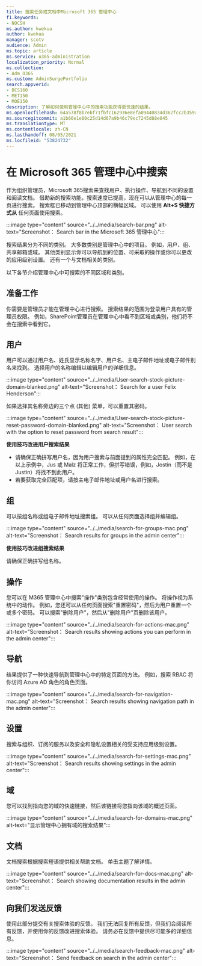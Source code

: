 ```yaml
---
title: 搜索任务或文档中Microsoft 365 管理中心
f1.keywords:
- NOCSH
ms.author: kwekua
author: kwekua
manager: scotv
audience: Admin
ms.topic: article
ms.service: o365-administration
localization_priority: Normal
ms.collection:
- Adm_O365
ms.custom: AdminSurgePortfolio
search.appverid:
- BCS160
- MET150
- MOE150
description: 了解如何使用管理中心中的搜索功能获得更快速的结果。
ms.openlocfilehash: 64a578f8b7ebf71fbfc162936e8efa09440834d362fcc2b359a18bb9d8c1469a
ms.sourcegitcommit: a1b66e1e80c25d14d67a9b46c79ec7245d88e045
ms.translationtype: MT
ms.contentlocale: zh-CN
ms.lasthandoff: 08/05/2021
ms.locfileid: "53824732"
---
```

# <a name="search-in-the-microsoft-365-admin-center"></a>在 Microsoft 365 管理中心中搜索

作为组织管理员，Microsoft 365搜索来查找用户、执行操作、导航到不同的设置和阅读文档。 借助新的搜索功能，搜索速度已提高，现在可以从管理中心的每一页进行搜索。 搜索框已移动到管理中心顶部的横幅区域。 可以使用 **Alt+S 快捷方式从** 任何页面使用搜索。

:::image type="content" source="../../media/search-bar.png" alt-text="Screenshot： Search bar in the Microsoft 365 管理中心":::

搜索结果分为不同的类别。 大多数类别是管理中心中的项目。 例如，用户、组、共享邮箱或域。 其他类别显示你可以导航到的位置、可采取的操作或你可以更改的应用级别设置。 还有一个与文档相关的类别。

以下各节介绍管理中心中可搜索的不同区域和类别。

## <a name="before-you-begin"></a>准备工作

你需要是管理员才能在管理中心进行搜索。 搜索结果的范围为登录用户具有的管理员权限。 例如，SharePoint管理员在管理中心中看不到区域或类别，他们将不会在搜索中看到它。

## <a name="users"></a>用户

用户可以通过用户名、姓氏显示名称名字、用户名、主电子邮件地址或电子邮件别名来找到。 选择用户的名称编辑以编辑用户的详细信息。

:::image type="content" source="../../media/User-search-stock-picture-domain-blanked.png" alt-text="Screenshot： Search for a user Felix Henderson":::

如果选择其名称旁边的三个点 (其他) 菜单，可以重置其密码。

:::image type="content" source="../../media/User-search-stock-picture-reset-password-domain-blanked.png" alt-text="Screenshot： User search with the option to reset password from search result":::

**使用技巧改进用户搜索结果**

- 请确保正确拼写用户名，因为用户搜索与前面提到的属性完全匹配。 例如，在以上示例中，Jus 或 Malz 将正常工作，但拼写错误，例如，Jostin（而不是 Justin）将找不到此用户。
- 若要获取完全匹配项，请按主电子邮件地址或用户名进行搜索。

## <a name="groups"></a>组

可以按组名称或组电子邮件地址搜索组。 可以从任何页面选择组并编辑组。

:::image type="content" source="../../media/search-for-groups-mac.png" alt-text="Screenshot： Search results for groups in the admin center":::

**使用技巧改进组搜索结果**

请确保正确拼写组名称。

## <a name="actions"></a>操作

您可以在 M365 管理中心中搜索"操作"类别包含经常使用的操作。 将操作视为系统中的动作。 例如，您还可以从任何页面搜索"重置密码"，然后为用户重置一个或多个密码。 可以搜索"删除用户"，然后从"删除用户"页删除该用户。

:::image type="content" source="../../media/search-for-actions-mac.png" alt-text="Screenshot： Search results showing actions you can perform in the admin center":::

## <a name="navigation"></a>导航

结果提供了一种快速导航到管理中心中的特定页面的方法。 例如，搜索 RBAC 将你访问 Azure AD 角色的角色页面。

:::image type="content" source="../../media/search-for-navigation-mac.png" alt-text="Screenshot： Search results showing navigation path in the admin center":::

## <a name="settings"></a>设置

搜索与组织、订阅的服务以及安全和隐私设置相关的受支持应用级别设置。

:::image type="content" source="../../media/search-for-settings-mac.png" alt-text="Screenshot： Search results showing settings in the admin center":::

## <a name="domain"></a>域

您可以找到指向您的域的快速链接，然后该链接将您指向该域的概述页面。

:::image type="content" source="../../media/search-for-domains-mac.png" alt-text="显示管理中心拥有域的搜索结果":::

## <a name="documentation"></a>文档

文档搜索根据搜索短语提供相关帮助文档。 单击主题了解详情。

:::image type="content" source="../../media/search-for-docs-mac.png" alt-text="Screenshot： Search showing documentation results in the admin center":::

## <a name="send-us-feedback"></a>向我们发送反馈

使用此部分提交有关搜索体验的反馈。 我们无法回复所有反馈，但我们会阅读所有反馈，并使用你的反馈改进搜索体验。 请务必在反馈中提供尽可能多的详细信息。

:::image type="content" source="../../media/search-feedback-mac.png" alt-text="Screenshot： Send feedback on search in the admin center":::
